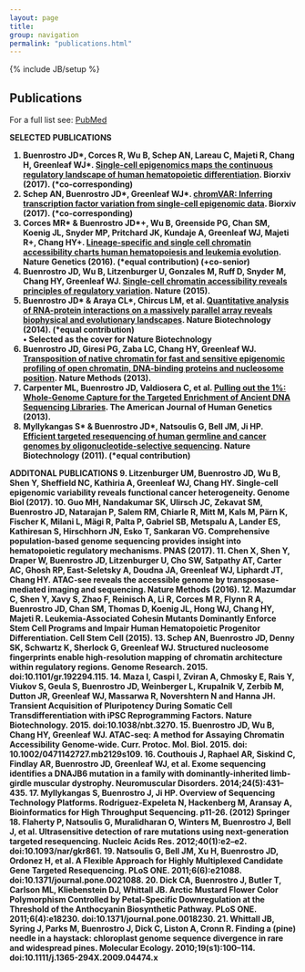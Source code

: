 ```yaml
---
layout: page
title: 
group: navigation
permalink: "publications.html"
---
```

{% include JB/setup %}

<script type='text/javascript' src='https://d1bxh8uas1mnw7.cloudfront.net/assets/embed.js'></script>

Publications
------------------------

For a full list see: <a href="http://www.ncbi.nlm.nih.gov/pubmed?term=%22Buenrostro%20J%22%5BAuthor%5D%20OR%20%22Buenrostro%20JD%22%5BAuthor%5D" target="_blank">PubMed</a>

<b>SELECTED PUBLICATIONS
1. <b>Buenrostro JD</b>\*, Corces R, Wu B, Schep AN, <b>Lareau C</b>, Majeti R, Chang H, Greenleaf WJ\*. <a href="http://www.nature.com/nbt/journal/v32/n6/abs/nbt.2880.html" target="_blank">Single-cell epigenomics maps the continuous regulatory landscape of human hematopoietic differentiation</a>. Biorxiv (2017). (\*co-corresponding)
2. Schep AN, <b>Buenrostro JD</b>\*, Greenleaf WJ\*. <a href="http://www.nature.com/nbt/journal/v32/n6/abs/nbt.2880.htm\
l" target="_blank">chromVAR: Inferring transcription factor variation from single-cell epigenomic data</a>. Biorxiv (2017). (\*co-corresponding)
3. Corces MR\* & <b>Buenrostro JD</b>\*+, Wu B, Greenside PG, Chan SM, Koenig JL, Snyder MP, Pritchard JK, Kundaje A, Greenleaf WJ, Majeti R+, Chang HY+. <a href="http://www.nature.com/nbt/journal/v32/n6/abs/nbt.2880.htm\
l" target="_blank">Lineage-specific and single cell chromatin accessibility charts human hematopoiesis and leukemia evolution</a>. Nature Genetics (2016). (\*equal contribution) (+co-senior)
4. <b>Buenrostro JD</b>, Wu B, Litzenburger U, Gonzales M, Ruff D, Snyder M, Chang HY, Greenleaf WJ. <a href="http://www.nature.com/nbt/journal/v32/n6/abs/nbt.2880.htm\
l" target="_blank">Single-cell chromatin accessibility reveals principles of regulatory variation</a>. Nature (2015).
5. <b>Buenrostro JD</b>\* & Araya CL\*, Chircus LM, et al. <a href="http://www.nature.com/nbt/journal/v32/n6/abs/nbt.2880.htm\
l" target="_blank">Quantitative analysis of RNA-protein interactions on a massively parallel array reveals biophysical and evolutionary landscapes</a>. Nature Biotechnology (2014). (\*equal contribution)<br>
•  Selected as the cover for Nature Biotechnology
6. <b>Buenrostro JD</b>, Giresi PG, Zaba LC, Chang HY, Greenleaf WJ. <a href="http://www.nature.com/nbt/journal/v32/n6/abs/nbt.2880.htm\
l" target="_blank">Transposition of native chromatin for fast and sensitive epigenomic profiling of open chromatin, DNA-binding proteins and nucleosome position</a>. Nature Methods (2013).
7. Carpenter ML, <b>Buenrostro JD</b>, Valdiosera C, et al. <a href="http://www.nature.com/nbt/journal/v32/n6/abs/nbt.2880.htm\
l" target="_blank">Pulling out the 1%: Whole-Genome Capture for the Targeted Enrichment of Ancient DNA Sequencing Libraries</a>. The American Journal of Human Genetics (2013).
8. Myllykangas S\* & <b>Buenrostro JD</b>\*, Natsoulis G, Bell JM, Ji HP. <a href="http://www.nature.com/nbt/journal/v32/n6/abs/nbt.2880.htm\
l" target="_blank">Efficient targeted resequencing of human germline and cancer genomes by oligonucleotide-selective sequencing</a>. Nature Biotechnology (2011). (\*equal contribution)

<b>ADDITONAL PUBLICATIONS
9. Litzenburger UM, <b>Buenrostro JD</b>, Wu B, Shen Y, Sheffield NC, Kathiria A, Greenleaf WJ, Chang HY. Single-cell epigenomic variability reveals functional cancer heterogeneity. Genome Biol (2017).
10. Guo MH, Nandakumar SK, Ulirsch JC, Zekavat SM, <b>Buenrostro JD</b>, Natarajan P, Salem RM, Chiarle R, Mitt M, Kals M, Pärn K, Fischer K, Milani L, Mägi R, Palta P, Gabriel SB, Metspalu A, Lander ES, Kathiresan S, Hirschhorn JN, Esko T, Sankaran VG. Comprehensive population-based genome sequencing provides insight into hematopoietic regulatory mechanisms. PNAS (2017).
11. Chen X, Shen Y, Draper W, <b>Buenrostro JD</b>, Litzenburger U, Cho SW, Satpathy AT, Carter AC, Ghosh RP, East-Seletsky A, Doudna JA, Greenleaf WJ, Liphardt JT, Chang HY. ATAC-see reveals the accessible genome by transposase-mediated imaging and sequencing. Nature Methods (2016).
12. Mazumdar C, Shen Y, Xavy S, Zhao F, Reinisch A, Li R, Corces M R, Flynn R A, <b>Buenrostro JD</b>, Chan SM, Thomas D, Koenig JL, Hong WJ, Chang HY, Majeti R. Leukemia-Associated Cohesin Mutants Dominantly Enforce Stem Cell Programs and Impair Human Hematopoietic Progenitor Differentiation. Cell Stem Cell (2015).
13. Schep AN, <b>Buenrostro JD</b>, Denny SK, Schwartz K, Sherlock G, Greenleaf WJ. Structured nucleosome fingerprints enable high-resolution mapping of chromatin architecture within regulatory regions. Genome Research. 2015. doi:10.1101/gr.192294.115.
14. Maza I, Caspi I, Zviran A, Chmosky E, Rais Y, Viukov S, Geula S, <b>Buenrostro JD</b>, Weinberger L, Krupalnik V, Zerbib M, Dutton JR, Greenleaf WJ, Massarwa R, Novershtern N and Hanna JH. Transient Acquisition of Pluripotency During Somatic Cell Transdifferentiation with iPSC Reprogramming Factors. Nature Biotechnology. 2015. doi:10.1038/nbt.3270.
15. <b>Buenrostro JD</b>, Wu B, Chang HY, Greenleaf WJ. ATAC-seq: A method for Assaying Chromatin Accessibility Genome-wide. Curr. Protoc. Mol. Biol. 2015. doi: 10.1002/0471142727.mb2129s109.
16. Couthouis J, Raphael AR, Siskind C, Findlay AR, <b>Buenrostro JD</b>, Greenleaf WJ, et al. Exome sequencing identifies a DNAJB6 mutation in a family with dominantly-inherited limb-girdle muscular dystrophy. Neuromuscular Disorders. 2014;24(5):431–435.
17. Myllykangas S, <b>Buenrostro J</b>, Ji HP. Overview of Sequencing Technology Platforms.  Rodriguez-Expeleta N, Hackenberg M, Aransay A, Bioinformatics for High Throughput Sequencing. p11-26. (2012) Springer
18. Flaherty P, Natsoulis G, Muralidharan O, Winters M, <b>Buenrostro J</b>, Bell J, et al. Ultrasensitive detection of rare mutations using next-generation targeted resequencing. Nucleic Acids Res. 2012;40(1):e2–e2. doi:10.1093/nar/gkr861.
19. Natsoulis G, Bell JM, Xu H, <b>Buenrostro JD</b>, Ordonez H, et al. A Flexible Approach for Highly Multiplexed Candidate Gene Targeted Resequencing. PLoS ONE. 2011;6(6):e21088. doi:10.1371/journal.pone.0021088.
20. Dick CA, <b>Buenrostro J<b>, Butler T, Carlson ML, Kliebenstein DJ, Whittall JB. Arctic Mustard Flower Color Polymorphism Controlled by Petal-Specific Downregulation at the Threshold of the Anthocyanin Biosynthetic Pathway. PLoS ONE. 2011;6(4):e18230. doi:10.1371/journal.pone.0018230.
21. Whittall JB, Syring J, Parks M, <b>Buenrostro J</b>, Dick C, Liston A, Cronn R. Finding a (pine) needle in a haystack: chloroplast genome sequence divergence in rare and widespread pines. Molecular Ecology. 2010;19(s1):100–114. doi:10.1111/j.1365-294X.2009.04474.x

